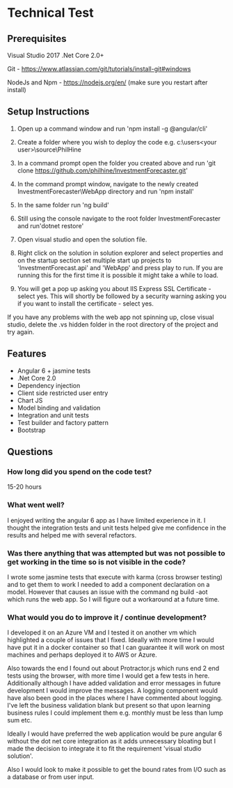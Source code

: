 Technical Test
==============

## Prerequisites

Visual Studio 2017
.Net Core 2.0+

Git - https://www.atlassian.com/git/tutorials/install-git#windows

NodeJs and Npm - https://nodejs.org/en/ (make sure you restart after install)

## Setup Instructions

1) Open up a command window and run 'npm install -g @angular/cli'

2) Create a folder where you wish to deploy the code e.g. c:\users\<your user>\source\PhilHine

3) In a command prompt open the folder you created above and run 'git clone https://github.com/philhine/InvestmentForecaster.git'

4) In the command prompt window, navigate to the newly created InvestmentForecaster\WebApp directory and run 'npm install'

5) In the same folder run 'ng build'

6) Still using the console navigate to the root folder InvestmentForecaster and run'dotnet restore'

7) Open visual studio and open the solution file.

8) Right click on the solution in solution explorer and select properties and on the startup section set multiple start up projects to 'InvestmentForecast.api' and 'WebApp' and press play to run. If you are running this for the first time it is possible it might take a while to load.

9) You will get a pop up asking you about IIS Express SSL Certificate - select yes. This will shortly be followed by a security warning asking you if you want to install the certificate - select yes.

If you have any problems with the web app not spinning up, close visual studio, delete the .vs hidden folder in the root directory of the project and try again. 

## Features

- Angular 6 + jasmine tests
- .Net Core 2.0 
- Dependency injection
- Client side restricted user entry
- Chart JS
- Model binding and validation
- Integration and unit tests
- Test builder and factory pattern
- Bootstrap

## Questions

### How long did you spend on the code test?
15-20 hours

### What went well?
I enjoyed writing the angular 6 app as I have limited experience in it. I thought the integration tests and unit tests helped give me confidence in the results and helped me with several refactors. 

### Was there anything that was attempted but was not possible to get working in the time so is not visible in the code?
I wrote some jasmine tests that execute with karma (cross browser testing) and to get them to work I needed to add a component declaration on a model. However that causes an issue with the command ng build -aot which runs the web app. So I will figure out a workaround at a future time. 

### What would you do to improve it / continue development?
I developed it on an Azure VM and I tested it on another vm which highlighted a couple of issues that I fixed. Ideally with more time I would have put it in a docker container so that I can guarantee it will work on most machines and perhaps deployed it to AWS or Azure.

Also towards the end I found out about Protractor.js which runs end 2 end tests using the browser, with more time I would get a few tests in here. Additionally although I have added validation and error messages in future development I would improve the messages. A logging component would have also been good in the places where I have commented about logging. I've left the business validation blank but present so that upon learning business rules I could implement them e.g. monthly must be less than lump sum etc.

Ideally I would have preferred the web application would be pure angular 6 without the dot net core integration as it adds unnecessary bloating but I made the decision to integrate it to fit the requirement 'visual studio solution'.

Also I would look to make it possible to get the bound rates from I/O such as a database or from user input.